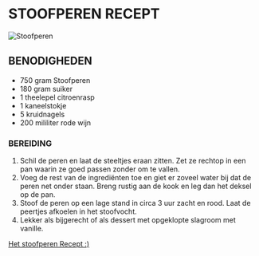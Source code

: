 # **STOOFPEREN RECEPT**

![Stoofperen](https://www.boodschappen.nl/app/uploads/recipe_images/4by3_header/basisrecept-stoofperen.jpg)

## BENODIGHEDEN

* 750 gram Stoofperen
* 180 gram suiker
* 1 theelepel citroenrasp
* 1 kaneelstokje
* 5 kruidnagels
* 200 mililiter rode wijn

### BEREIDING

1. Schil de peren en laat de steeltjes eraan zitten. Zet ze rechtop in een pan waarin ze goed passen zonder om te vallen.
2. Voeg de rest van de ingrediënten toe en giet er zoveel water bij dat de peren net onder staan. Breng rustig aan de kook en leg dan het deksel op de pan.
3. Stoof de peren op een lage stand in circa 3 uur zacht en rood. Laat de peertjes afkoelen in het stoofvocht.
4. Lekker als bijgerecht of als dessert met opgeklopte slagroom met vanille.

[Het stoofperen Recept :)](https://www.boodschappen.nl/recept/basisrecept-stoofperen/)
